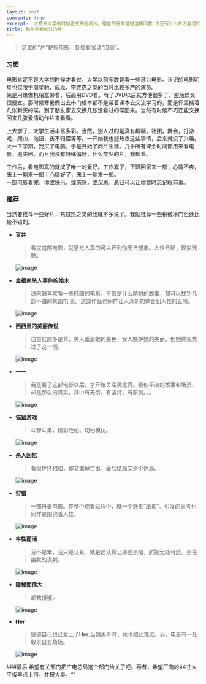 ```yaml
---
layout: post
comments: true
excerpt:  大概从大学的时候正式开始阅片。宿舍的兄弟曾经这样问我:你还有什么片没看过吗？ 如今已工作多年，好像这个阅片的习惯依然没有什么变化。想想还是写篇文纪念下吧。]
title: 那些年我阅过的片
---
```

> 这里的“片”是指电影，各位看官请“自重”。

### 习惯
电影肯定不是大学的时候才看过，大学以前多数是看一些港台电影。认识的电影明星也仅限于周星驰，成龙，李连杰之类的当时比较多产的演员。  
先是用录像机租盒带看，后面用DVD看。有了DVD以后就方便很多了，盗版碟又很便宜。那时候寒暑假出去串门根本都不是带着课本去交流学习的，而是怀里揣着几张新买的碟。到了朋友家去交换几张没看过的碟回来。当然有时候不巧还能交换回来几张爱情动作片来看看。

上大学了，大学生活丰富多彩。当然，别人过的是真有趣啊，社团，舞会，打游戏，爬山，泡妞，夜不归宿等等。一开始我也挺热衷这些事情，后来就没了兴趣。大一下学期，我买了电脑。于是开始了阅片生涯。几乎所有课余时间都用来看电影，追美剧。而且我没有特殊偏好，什么类型的片，我都看。

工作后，看电影真的就成了唯一的爱好。工作累了，下班回家来一部；心情不爽，床上一躺来一部；心情好了，床上一躺来一部。  
一部电影看完，你或快乐，或伤感，或沉思。总归可以让你暂时忘记眼前事。

### 推荐
当然要推荐一些好片，东京热之类的我就不多说了。我就推荐一些稍微冷门但还比较不错的。

*  **盲井**

	> 看完这部电影，就感觉人真的可以坏到你无法想象。人性丑陋，现实残酷。

	![image](../images/mangjing.jpg)

* **金福南杀人事件的始末**

	> 越来越喜欢看一些韩国的电影。不管是什么题材的故事，都可以找到几部不错的韩国电	  影。这部作品也同样让人深刻的体会到人性的丑陋。

	![image](../images/jinfunan.jpg)

* **西西里的美丽传说**

	> 自古红颜多是非。男人垂涎她的美色，女人嫉妒她的美丽。但她终究熬过了这一切。

	![image](../images/xixili.jpg)
  
* **一一**

	> 我是看了这部电影以后，才开始关注吴念真。看似平淡的故事和场景，却是那么的真实。其中有无奈，有坚持，有原则。。。

	![image](../images/yiyi.jpg)

* **猫鼠游戏**

	> 斗智斗勇，精彩绝伦。切勿模仿。

	![image](../images/maoshuyouxi.jpg)
	
* **杀人回忆**

	> 看似环环相扣，却又漏掉百出。最后结局又是个迷局。

	![image](../images/sharenhuiyi.jpg)
	
* **狩猎**

	> 一部丹麦电影。在整个观看过程中，就一个感觉“压抑”。引发的思考也同样是围绕着人性。

	![image](../images/shoulie.jpg)
	
* **率性而活**

	> 我不是笨，我只是认真。就是这认真让那些黑暗，肮脏无处可逃。黑色幽默的讽刺。

	![image](../images/shuaixingerhuo.jpg)

* **隐秘而伟大**

	> 都教授哦~

	![image](../images/yincang.jpg)
	
* **Her**

	> 放佛自己也已爱上了**Her**,当她离开时，竟也如此难过。另，电影有一处取景自五角场。

	![image](../images/her.jpg)
	
###最后
希望有关部门把广电总局这个部门给关了吧。再者，希望厂商的44寸大平板早点上市。并祝大卖。“”